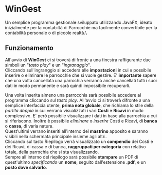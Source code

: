 # WinGest
Un semplice programma gestionale sviluppato utilizzando JavaFX, ideato inizialmente per la contabiltà di Parrocchie ma facilmente convertibile per la contabilità personale o di piccole realtà.\

## Funzionamento
All'avvio di **WinGest** ci si troverà di fronte a una finestra raffigurante due simboli un "*tasto play*" e un "*ingranaggio*".\
Cliccando sull'ingranggio si accederà alle **impostazioni** in cui e possibile inserire o eliminare le parrocchie che si vuole gestire. E' **importante** sapere che una volta cancellata una parrochia verrannò anche cancellati tutti i suoi dati in modo permanente e sarà quindi impossibile recuperarli.

Una volta inserita almeno una parrocchia sarà possibile accedere al programma cliccando sul *tasto play*. All'avvio ci si troverà difronte a una semplice interfaccia utente, **prima nota globale**, che richiama lo stile della *partita doppia* in cui verranò visualizzati i vari **Costi** e **Ricavi** in modo complessivo. E' però possibile visualizzare i dati in base alla parrochia a cui si riferiscono. Inoltre è possibile *eliminare* o *inserire* Costi e Ricavi, di **banca** o **cassa**, di varia natura.\
Quest'ultimi verrano inseriti all'interno del **mastrino** apposito e saranno visibili nella schermata principale insieme agli altri.\
Cliccando sul tasto Riepilogo verrà visualizzato un **compendio** dei Costi e dei Ricavi, di cassa e di banca, **raggruppati per categoria** con relativo totale, della parrochia che si sta visualizzando.\
Sempre all'interno del riepilogo sarà possibile **stampare** un PDF di quest'ultimo *specificando* un **nome**, seguito dall'estensione **.pdf**, e un **posto dove salvarlo**.


